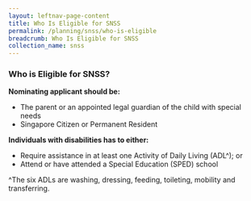 ```yaml
---
layout: leftnav-page-content
title: Who Is Eligible for SNSS
permalink: /planning/snss/who-is-eligible
breadcrumb: Who Is Eligible for SNSS
collection_name: snss
---
```


### **Who is Eligible for SNSS?**

**Nominating applicant should be:**
* The parent or an appointed legal guardian of the child with special needs
* Singapore Citizen or Permanent Resident

**Individuals with disabilities has to either:**
* Require assistance in at least one Activity of Daily Living (ADL^); or
* Attend or have attended a Special Education (SPED) school

^The six ADLs are washing, dressing, feeding, toileting, mobility and transferring.
